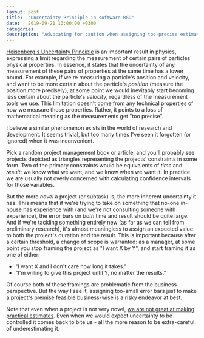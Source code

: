 ```yaml
---
layout: post
title:  "Uncertainty Principle in software R&D"
date:   2019-09-21 13:00:00 +0300
categories:
description: "Advocating for caution when assigning too-precise estimates to R&D tasks."
---
```


[Heisenberg's Uncertainty Principle](https://en.wikipedia.org/wiki/Uncertainty_principle) is an important result in physics, expressing a limit regarding the measurement of certain pairs of particles' physical properties. In essence, it states that the uncertainty of any measurement of these pairs of properties at the same time has a lower bound. For example, if we're measuring a particle's position and velocity, and want to be more certain about the particle's _position_ (measure the position more precisely),
at some point we would inevitably start becoming less certain about the particle's _velocity_, regardless of the measurement tools we use. This limitation doesn't come from any technical
properties of how we measure those properties. Rather, it points to a loss of mathematical meaning as the measurements get "too precise".

I believe a similar phenomenon exists in the world of research and development. It seems trivial, but too many times I've seen it forgotten (or ignored) when it was inconvenient.

Pick a random project management book or article, and you'll probably see projects depicted as triangles representing the projects' constraints in some form. Two of the primary constraints
would be equivalents of _time_ and _result_: we know what we want, and we know when we want it. In practice we are usually not overly concerned with calculating confidence intervals
for those variables.

But the more _novel_ a project (or subtask) is, the more inherent uncertainty it has. This means that if we're trying to take on something that no-one in-house has experience with
(and we're not consulting someone with experience), the error bars on _both_ time and result should be quite large. And if we're tackling something entirely new (as far as we can tell
from preliminary research), it's almost meaningless to assign an expected value to both the project's duration and the result. This is important because after a certain threshold, a change of scope is warranted: as a manager, at some point you stop framing the project as "I want X by Y", and start framing it as one of either:
* "I want X and I don't care how long it takes."
* "I'm willing to give this project until Y, no matter the results."

Of course both of these framings are problematic from the business perspective. But the way I see it, assigning too-small error bars just to make a project's premise feasible
business-wise is a risky endeavor at best.

Note that even when a project is not very novel, [we are not great at making practical estimates](https://erikbern.com/2019/04/15/why-software-projects-take-longer-than-you-think-a-statistical-model.html). Even when we would expect uncertainty to be controlled it comes back to bite us - all the more reason to be extra-careful of underestimating it.
